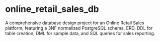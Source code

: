 # online_retail_sales_db
A comprehensive database design project for an Online Retail Sales platform, featuring a 3NF normalized PostgreSQL schema, ERD, DDL for table creation, DML for sample data, and SQL queries for sales reporting.
